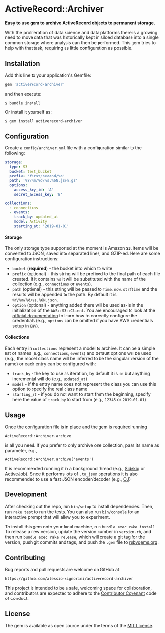 # ActiveRecord::Archiver

**Easy to use gem to archive ActiveRecord objects to permanent storage.**

With the proliferation of data science and data platforms there is a growing
need to move data that was historically kept in siloed database into a single
common storage where analysis can then be performed. This gem tries to help
with that task, requiring as little configuration as possible.


## Installation

Add this line to your application's Gemfile:

```ruby
gem 'activerecord-archiver'
```

and then execute:

    $ bundle install

Or install it yourself as:

    $ gem install activerecord-archiver

## Configuration

Create a `config/archiver.yml` file with a configuration similar to the
following:
```yaml
storage:
  type: S3
  bucket: test_bucket
  prefix: 'first/second/%s'
  path: '%Y/%m/%d/%s.%6N.json.gz'
  options:
    access_key_id: 'A'
    secret_access_key: 'B'

collections:
  - connections
  - events:
    track_by: updated_at
    model: Activity
    starting_at: '2019-01-01'
```

#### Storage
The only storage type supported at the moment is Amazon **`S3`**. Items will be
converted to JSON, saved into separated lines, and GZIP-ed. Here are some
configuration instructions:
* `bucket` (**required**) - the bucket into which to write
* `prefix` (optional) - this string will be prefixed to the final path of each
  file created. If it contains `%s` it will be substituted with the name of
  the collection (e.g., `connections` or `events`).
* `path` (optional) - this string will be passed to `Time.now.strftime` and the
  results will be appended to the path. By default it is `%Y/%m/%d/%s.%6N.json`.
* `option` (optional) - anything added there will be used as-is in the
initialization of the `AWS::S3::Client`. You are encouraged to look at the
[official documentation](https://docs.aws.amazon.com/sdk-for-ruby/v3/api/Aws/S3/Client.html#initialize-instance_method)
to learn how to correctly configure the credentials (e.g., `options` can be
omitted if you have AWS credentials setup in `ENV`).

#### Collections
Each entry in `collections` represent a model to archive. It can be a simple
list of names (e.g., `connections`, `events`) and default options will be used
(e.g., the model class name will be inferred to be the singular version of
the name) or each entry can be configured with:
* `track_by` - the key to use as iteration, by default it is `id` but anything
  incremental will do (e.g., `updated_at`)
* `model` - if the entry name does not represent the class you can use this
  option to specify the real class name
* `starting_at` - if you do not want to start from the beginning, specify here
  the value of `track_by` to start from (e.g., `12345` or `2019-01-01`)

## Usage

Once the configuration file is in place and the gem is required running

    ActiveRecord::Archiver.archive

is all you need. If you prefer to only archive one collection, pass its name
as parameter, e.g.,

    ActiveRecord::Archiver.archive('events')

It is recommended running it in a background thread (e.g.,
[Sidekiq](https://github.com/mperham/sidekiq) or
[ActiveJob](https://guides.rubyonrails.org/active_job_basics.html)). Since it
performs lots of `.to_json` operations it is also recommended to use a fast
JSON encoder/decoder (e.g., [OJ](https://github.com/ohler55/oj))

## Development

After checking out the repo, run `bin/setup` to install dependencies. Then,
run `rake test` to run the tests. You can also run `bin/console` for an
interactive prompt that will allow you to experiment.

To install this gem onto your local machine, run `bundle exec rake install`.
To release a new version, update the version number in `version.rb`, and then
run `bundle exec rake release`, which will create a git tag for the version,
push git commits and tags, and push the `.gem` file
to [rubygems.org](https://rubygems.org).

## Contributing

Bug reports and pull requests are welcome on GitHub at
```
https://github.com/alessio-signorini/activerecord-archiver
```
This project is intended to be a safe, welcoming space for collaboration, and
contributors are expected to adhere to the
[Contributor Covenant](http://contributor-covenant.org) code of conduct.

## License

The gem is available as open source under the terms of
the [MIT License](https://opensource.org/licenses/MIT).